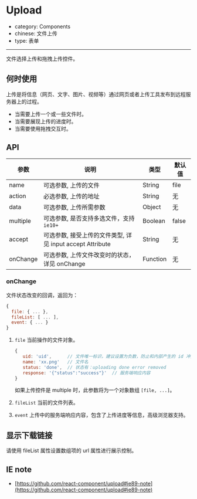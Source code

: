 # Upload

- category: Components
- chinese: 文件上传
- type: 表单

---

文件选择上传和拖拽上传控件。

## 何时使用

上传是将信息（网页、文字、图片、视频等）通过网页或者上传工具发布到远程服务器上的过程。

- 当需要上传一个或一些文件时。
- 当需要展现上传的进度时。
- 当需要使用拖拽交互时。

## API

| 参数       | 说明                                                         | 类型        | 默认值|
|------------|--------------------------------------------------------------| ----------- |-------|
| name       | 可选参数, 上传的文件                                         | String      | file  |
| action     | 必选参数, 上传的地址                                         | String      | 无    |
| data       | 可选参数, 上传所需参数                                       | Object      | 无    |
| multiple   | 可选参数, 是否支持多选文件，支持 `ie10+`                     | Boolean     | false |
| accept     | 可选参数, 接受上传的文件类型, 详见 input accept Attribute    | String      | 无    |
| onChange   | 可选参数, 上传文件改变时的状态，详见 onChange                | Function    | 无    |

### onChange

文件状态改变的回调，返回为：

```js
{
  file: { ... },
  fileList: [ ... ],
  event: { ... }
}
```

1. `file` 当前操作的文件对象。

   ```js
   {
      uid: 'uid',      // 文件唯一标识，建议设置为负数，防止和内部产生的 id 冲突
      name: 'xx.png'   // 文件名
      status: 'done',  // 状态有：uploading done error removed
      response: '{"status":"success"}'  // 服务端响应内容
   }
   ```

   如果上传控件是 multiple 时，此参数将为一个对象数组 `[file, ...]`。

2. `fileList` 当前的文件列表。
3. `event` 上传中的服务端响应内容，包含了上传进度等信息，高级浏览器支持。

## 显示下载链接

请使用 fileList 属性设置数组项的 url 属性进行展示控制。

## IE note

- [https://github.com/react-component/upload#ie89-note](https://github.com/react-component/upload#ie89-note)
